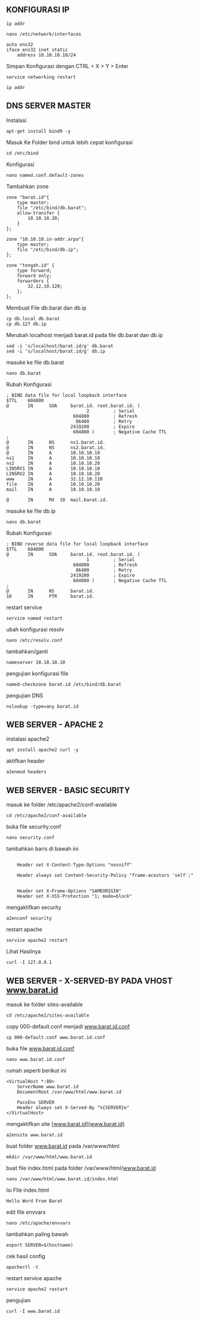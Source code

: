 ## KONFIGURASI IP

```plaintext
ip addr
```

```plaintext
nano /etc/network/interfaces
```

```plaintext
auto ens32 
iface ens32 inet static 
    address 10.10.10.10/24
```

Simpan Konfigurasi dengan CTRL + X > Y > Enter

```plaintext
service networking restart
```

```plaintext
ip addr
```

## DNS SERVER MASTER

Instalasi 

```plaintext
apt-get install bind9 -y
```

Masuk Ke Folder bind untuk lebih cepat konfigurasi

```plaintext
cd /etc/bind
```

Konfigurasi

```plaintext
nano named.conf.default-zones
```

Tambahkan zone 

```plaintext
zone "barat.id"{
    type master;
    file "/etc/bind/db.barat";
    allow-transfer {
        10.10.10.20;
    }
};

zone "10.10.10.in-addr.arpa"{
    type master;
    file "/etc/bind/db.ip";
};

zone "tengah.id" {
	type forward;
	forward only;
	forwarders {
		32.12.10.120;
	};
};
```

Membuat File db.barat dan db.ip

```plaintext
cp db.local db.barat
cp db.127 db.ip
```

Merubah localhost menjadi barat.id pada file db.barat dan db.ip

```plaintext
sed -i 's/localhost/barat.id/g' db.barat
sed -i 's/localhost/barat.id/g' db.ip
```

masuke ke file db.barat

```plaintext
nano db.barat
```

Rubah Konfigurasi

```plaintext
; BIND data file for local loopback interface
$TTL    604800
@       IN      SOA     barat.id. root.barat.id. (
                              2         ; Serial
                         604800         ; Refresh
                          86400         ; Retry
                        2419200         ; Expire
                         604800 )       ; Negative Cache TTL
;
@       IN      NS      ns1.barat.id.
@       IN      NS      ns2.barat.id.
@       IN      A       10.10.10.10
ns1     IN      A       10.10.10.10
ns2     IN      A       10.10.10.20
LINSRV1 IN      A       10.10.10.10
LINSRV2 IN      A       10.10.10.20
www     IN      A       32.12.10.110
file    IN      A       10.10.10.20
mail    IN      A       10.10.10.10

@       IN      MX  10  mail.barat.id.
```

masuke ke file db.ip

```plaintext
nano db.barat
```

Rubah Konfigurasi

```plaintext
; BIND reverse data file for local loopback interface
$TTL    604800
@       IN      SOA     barat.id. root.barat.id. (
                              1         ; Serial
                         604800         ; Refresh
                          86400         ; Retry
                        2419200         ; Expire
                         604800 )       ; Negative Cache TTL
;
@       IN      NS      barat.id.
10      IN      PTR     barat.id.
```

restart service 

```plaintext
service named restart
```

ubah konfigurasi resolv

```plaintext
nano /etc/resolv.conf
```

tambahkan/ganti 

```plaintext
nameserver 10.10.10.10
```

pengujian konfigurasi file 

```plaintext
named-checkzone barat.id /etc/bind/db.barat
```

pengujian DNS

```plaintext
nslookup -type=any barat.id
```

## WEB SERVER - APACHE 2

instalasi apache2

```plaintext
apt install apache2 curl -y
```

aktifkan header

```plaintext
a2enmod headers
```

## WEB SERVER - BASIC SECURITY

masuk ke folder /etc/apache2/conf-available

```plaintext
cd /etc/apache2/conf-available
```

buka file security.conf

```plaintext
nano security.conf
```

tambahkan baris di bawah ini

```plaintext

    Header set X-Content-Type-Options "nosniff"

    Header always set Content-Security-Policy "frame-acestors 'self';"

    
    Header set X-Frame-Options "SAMEORIGIN"
    Header set X-XSS-Protection "1; mode=block"

```

mengaktifkan security 

```plaintext
a2enconf security
```

restart apache 

```plaintext
service apache2 restart
```

Lihat Hasilnya 

```plaintext
curl -I 127.0.0.1
```

## WEB SERVER - X-SERVED-BY PADA VHOST www.barat.id

masuk ke folder sites-available

```plaintext
cd /etc/apache2/sites-available
```

copy 000-default.conf menjadi www.barat.id.conf

```plaintext
cp 000-default.conf www.barat.id.conf
```

buka file www.barat.id.conf

```plaintext
nano www.barat.id.conf
```

rumah seperti berikut ini

```plaintext
<VirtualHost *:80>
    ServerName www.barat.id
    DocumentRoot /var/www/html/www.barat.id

    PassEnv SERVER
    Header always set X-Served-By "%{SERVER}e"
</VirtualHost>
```

mengaktifkan site [www.barat.id](www.barat.id)

```plaintext
a2ensite www.barat.id
```

buat folder www.barat.id pada /var/www/html

```plaintext
mkdir /var/www/html/www.barat.id
```

buat file index.html pada folder /var/www/html/www.barat.id

```plaintext
nano /var/www/html/www.barat.id/index.html
```

Isi FIle index.html

```plaintext
Hello Word From Barat
```

edit file envvars

```plaintext
nano /etc/apache/envvars
```

tambahkan paling bawah

```plaintext
export SERVER=$(hostname)
```

cek hasil config 

```plaintext
apachectl -t
```

restart service apache

```plaintext
service apache2 restart
```

pengujian 

```plaintext
curl -I www.barat.id
```